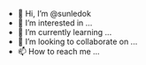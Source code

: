 - 👋 Hi, I’m @sunledok
- 👀 I’m interested in ...
- 🌱 I’m currently learning ...
- 💞️ I’m looking to collaborate on ...
- 📫 How to reach me ...

<!---
sunledok/sunledok is a ✨ special ✨ repository because its `README.md` (this file) appears on your GitHub profile.
You can click the Preview link to take a look at your changes.
--->
